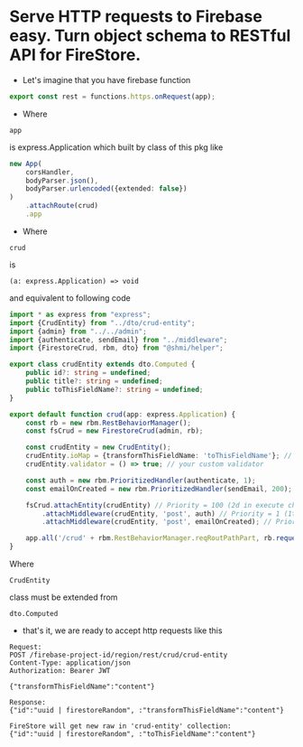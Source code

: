 # Serve HTTP requests to Firebase easy. Turn object schema to RESTful API for FireStore.
- Let's imagine that you have firebase function
```typescript
export const rest = functions.https.onRequest(app);
```
- Where
```
app
```
is express.Application which built by class of this pkg like
```typescript
new App(
    corsHandler,
    bodyParser.json(),
    bodyParser.urlencoded({extended: false})
)
    .attachRoute(crud)
    .app
```
-  Where
```
crud
```
is
```
(a: express.Application) => void
```
and equivalent to following code
```typescript
import * as express from "express";
import {CrudEntity} from "../dto/crud-entity";
import {admin} from "../../admin";
import {authenticate, sendEmail} from "../middleware";
import {FirestoreCrud, rbm, dto} from "@shmi/helper";

export class crudEntity extends dto.Computed {
    public id?: string = undefined;
    public title?: string = undefined;
    public toThisFieldName?: string = undefined;
}

export default function crud(app: express.Application) {
    const rb = new rbm.RestBehaviorManager();
    const fsCrud = new FirestoreCrud(admin, rb);

    const crudEntity = new CrudEntity();
    crudEntity.ioMap = {transformThisFieldName: 'toThisFieldName'}; // mapping schema
    crudEntity.validator = () => true; // your custom validator

    const auth = new rbm.PrioritizedHandler(authenticate, 1);
    const emailOnCreated = new rbm.PrioritizedHandler(sendEmail, 200);

    fsCrud.attachEntity(crudEntity) // Priority = 100 (2d in execute chain)
        .attachMiddleware(crudEntity, 'post', auth) // Priority = 1 (1t in execute chain)
        .attachMiddleware(crudEntity, 'post', emailOnCreated); // Priority = 200 (3th in execute chain)

    app.all('/crud' + rbm.RestBehaviorManager.reqRoutPathPart, rb.requestHandler());
}
```
Where
```
CrudEntity
```
class must be extended from
```
dto.Computed
```
- that's it, we are ready to accept http requests like this
```
Request:
POST /firebase-project-id/region/rest/crud/crud-entity
Content-Type: application/json
Authorization: Bearer JWT

{"transformThisFieldName":"content"}

Response:
{"id":"uuid | firestoreRandom", :"transformThisFieldName":"content"}

FireStore will get new raw in 'crud-entity' collection:
{"id":"uuid | firestoreRandom", :"toThisFieldName":"content"}
```
